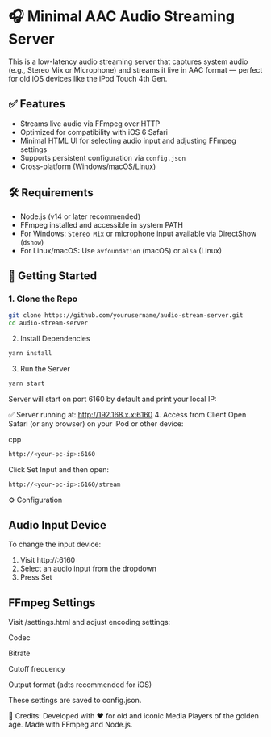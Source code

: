 # 🎧 Minimal AAC Audio Streaming Server

This is a low-latency audio streaming server that captures system audio (e.g., Stereo Mix or Microphone) and streams it live in AAC format — perfect for old iOS devices like the iPod Touch 4th Gen.

## ✅ Features

- Streams live audio via FFmpeg over HTTP
- Optimized for compatibility with iOS 6 Safari
- Minimal HTML UI for selecting audio input and adjusting FFmpeg settings
- Supports persistent configuration via `config.json`
- Cross-platform (Windows/macOS/Linux)

## 🛠 Requirements

- Node.js (v14 or later recommended)
- FFmpeg installed and accessible in system PATH
- For Windows: `Stereo Mix` or microphone input available via DirectShow (`dshow`)
- For Linux/macOS: Use `avfoundation` (macOS) or `alsa` (Linux)

## 🚀 Getting Started
### 1. Clone the Repo

```bash
git clone https://github.com/yourusername/audio-stream-server.git
cd audio-stream-server
```
2. Install Dependencies
```bash
yarn install
```
3. Run the Server
```bash
yarn start
```
Server will start on port 6160 by default and print your local IP:

✅ Server running at: http://192.168.x.x:6160
4. Access from Client
Open Safari (or any browser) on your iPod or other device:

cpp
 
 ```bash
http://<your-pc-ip>:6160
```
Click Set Input and then open:
 ```bash
http://<your-pc-ip>:6160/stream
```
⚙️ Configuration
## Audio Input Device
To change the input device:
1. Visit http://<your-pc-ip>:6160
2. Select an audio input from the dropdown
3. Press Set

## FFmpeg Settings
Visit /settings.html and adjust encoding settings:

Codec

Bitrate

Cutoff frequency

Output format (adts recommended for iOS)

These settings are saved to config.json.

🙏 Credits:
Developed with ❤️ for old and iconic Media Players of the golden age. Made with FFmpeg and Node.js.